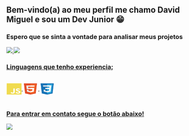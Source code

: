 ## Bem-vindo(a) ao meu perfil me chamo David Miguel e sou um Dev Junior 😁
<b/>
<h3>Espero que se sinta a vontade para analisar meus projetos </h3>

 <div>
   <a href="https://github.com/David-Miguel007">
   <img height="180em" src="https://github-readme-stats.vercel.app/api?username=David-Miguel007&show_icons=true&theme=dark&include_all_commits=true&count_private=true"/>
   <img height="180em" src="https://github-readme-stats.vercel.app/api/top-langs/?username=David-Miguel007&layout=compact&langs_count=6&theme=tokyonight"/>
</div>

 ### Linguagens que tenho experiencia;
 
<div style="display: inline_block"><br>
  <img align="center" alt="Js" height="30" width="40" src="https://raw.githubusercontent.com/devicons/devicon/master/icons/javascript/javascript-plain.svg">
  <img align="center" alt="HTML" height="30" width="40" src="https://raw.githubusercontent.com/devicons/devicon/master/icons/html5/html5-original.svg">
  <img align="center" alt="CSS" height="30" width="40" src="https://raw.githubusercontent.com/devicons/devicon/master/icons/css3/css3-original.svg">
</div>
 
<br>
 
### Para entrar em contato segue o botão abaixo!
 
<div> 
  <a href = "d.moraes053@gmail.com"><img src="https://img.shields.io/badge/-Gmail-%23333?style=for-the-badge&logo=gmail&logoColor=white" target="_blank"></a>
</div>
